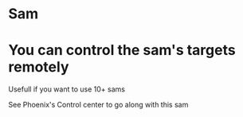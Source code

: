 # Sam
# You can control the sam's targets remotely
Usefull if you want to use 10+ sams

See Phoenix's Control center to go along with this sam
